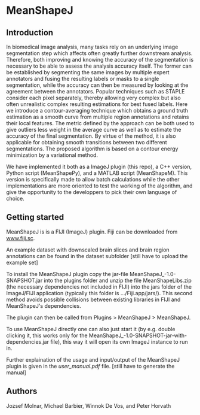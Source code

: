 # MeanShapeJ

## Introduction
In biomedical image analysis, many tasks rely on an underlying image segmentation step which affects often greatly further downstream analysis. Therefore, both improving and knowing the accuracy of the segmentation is necessary to be able to assess the analysis accuracy itself. The former can be established by segmenting the same images by multiple expert annotators and fusing the resulting labels or masks to a single segmentation, while the accuracy can then be measured by looking at the agreement between the annotators. Popular techniques such as STAPLE consider each pixel separately, thereby allowing very complex but also often unrealistic complex resulting estimations for best fused labels. Here we introduce a contour-averaging technique which obtains a ground truth estimation as a smooth curve from multiple region annotations and retains their local features. The metric defined by the approach can be both used to give outliers less weight in the average curve as well as to estimate the accuracy of the final segmentation. By virtue of the method, it is also applicable for obtaining smooth transitions between two different segmentations. The proposed algorithm is based on a contour energy minimization by a variational method.

We have implemented it both as a ImageJ plugin (this repo), a C++ version, Python script (MeanShapePy), and a MATLAB script (MeanShapeM). This version is specifically made to allow batch calculations while the other implementations are more oriented to test the working of the algorithm, and give the opportunity to the developpers to pick their own language of choice.

## Getting started

MeanShapeJ is is a FIJI (ImageJ) plugin. Fiji can be downloaded from www.fiji.sc.

An example dataset with downscaled brain slices and brain region annotations can be found in the dataset subfolder [still have to upload the example set]

To install the MeanShapeJ plugin copy the jar-file MeanShapeJ_-1.0-SNAPSHOT.jar into the plugins folder and unzip the file MeanShapeLibs.zip (the necessary dependencies not included in FIJI) into the jars folder of the ImageJ/FIJI application (typically this folder is …/Fiji.app/jars/). This second method avoids possible collisions between existing libraries in FIJI and MeanShapeJ's dependencies.

The plugin can then be called from Plugins > MeanShapeJ > MeanShapeJ. 

To use MeanShapeJ directly one can also just start it (by e.g. double clicking it, this works only for the MeanShapeJ_-1.0-SNAPSHOT-jar-with-dependencies.jar file), this way it will open its own ImageJ instance to run in.

Further explaination of the usage and input/output of the MeanShapeJ plugin is given in the *user_manual.pdf* file. [still have to generate the manual]

## Authors

Jozsef Molnar, Michael Barbier, Winnok De Vos, and Peter Horvath
